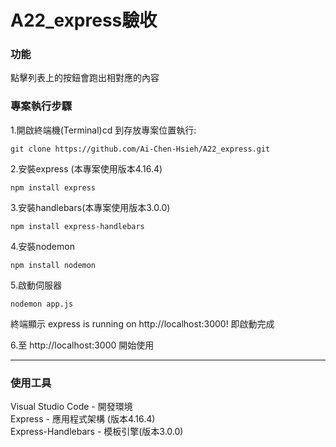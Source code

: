 # A22_express驗收


### 功能  
點擊列表上的按鈕會跑出相對應的內容  

### 專案執行步驟  
1.開啟終端機(Terminal)cd 到存放專案位置執行:  

```
git clone https://github.com/Ai-Chen-Hsieh/A22_express.git
```  
2.安裝express (本專案使用版本4.16.4)

```
npm install express
```  
3.安裝handlebars(本專案使用版本3.0.0)

```
npm install express-handlebars
```  
4.安裝nodemon 

```
npm install nodemon
```  

5.啟動伺服器  

```
nodemon app.js
```  
終端顯示 express is running on http://localhost:3000! 即啟動完成  

6.至 http://localhost:3000 開始使用  

***
### 使用工具  
Visual Studio Code - 開發環境  
Express - 應用程式架構 (版本4.16.4)  
Express-Handlebars - 模板引擎(版本3.0.0)  
